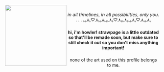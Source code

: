 <img align="left" height="200" src="https://i.pinimg.com/736x/2a/0c/df/2a0cdfaeda6e1de6edfcee73bdf9b927.jpg"  />

###

<p align="center">𝘪𝘯 𝘢𝘭𝘭 𝘵𝘪𝘮𝘦𝘭𝘪𝘯𝘦𝘴, 𝘪𝘯 𝘢𝘭𝘭 𝘱𝘰𝘴𝘴𝘪𝘣𝘪𝘭𝘪𝘵𝘪𝘦𝘴, 𝘰𝘯𝘭𝘺 𝘺𝘰𝘶. <br>. . . ﮩ٨ـﮩﮩ٨ـ♡ﮩ٨ـﮩﮩﮩ٨ـﮩﮩ٨ـ♡ﮩ٨ـﮩﮩﮩ٨ـﮩﮩ٨ـ♡ﮩ٨ـﮩﮩ</p>

###

<h4 align="center">hi, i'm howler! strawpage is a little outdated so that'll be remade soon, but make sure to still check it out so you don't miss anything important!</h4>

###
<p align="center">none of the art used on this profile belongs to me.</p>
